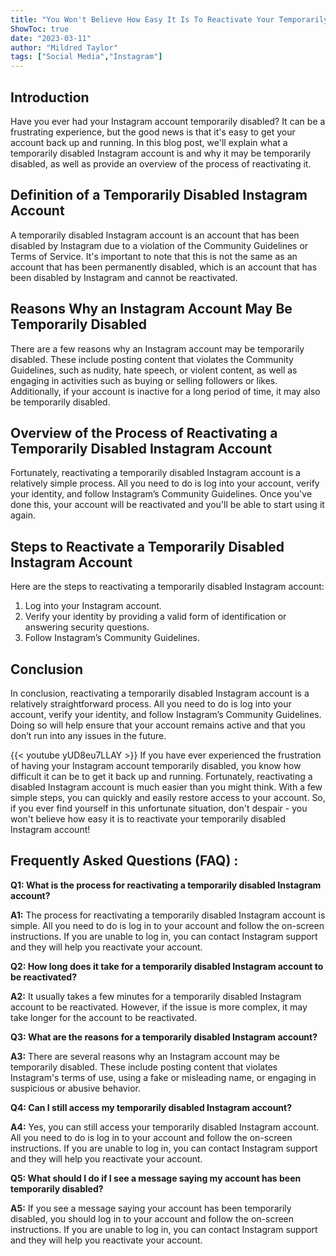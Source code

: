 ```yaml
---
title: "You Won't Believe How Easy It Is To Reactivate Your Temporarily Disabled Instagram Account!"
ShowToc: true 
date: "2023-03-11"
author: "Mildred Taylor" 
tags: ["Social Media","Instagram"]
---
```

## Introduction 

Have you ever had your Instagram account temporarily disabled? It can be a frustrating experience, but the good news is that it's easy to get your account back up and running. In this blog post, we'll explain what a temporarily disabled Instagram account is and why it may be temporarily disabled, as well as provide an overview of the process of reactivating it. 

## Definition of a Temporarily Disabled Instagram Account

A temporarily disabled Instagram account is an account that has been disabled by Instagram due to a violation of the Community Guidelines or Terms of Service. It's important to note that this is not the same as an account that has been permanently disabled, which is an account that has been disabled by Instagram and cannot be reactivated. 

## Reasons Why an Instagram Account May Be Temporarily Disabled

There are a few reasons why an Instagram account may be temporarily disabled. These include posting content that violates the Community Guidelines, such as nudity, hate speech, or violent content, as well as engaging in activities such as buying or selling followers or likes. Additionally, if your account is inactive for a long period of time, it may also be temporarily disabled. 

## Overview of the Process of Reactivating a Temporarily Disabled Instagram Account

Fortunately, reactivating a temporarily disabled Instagram account is a relatively simple process. All you need to do is log into your account, verify your identity, and follow Instagram’s Community Guidelines. Once you've done this, your account will be reactivated and you'll be able to start using it again. 

## Steps to Reactivate a Temporarily Disabled Instagram Account

Here are the steps to reactivating a temporarily disabled Instagram account:

1. Log into your Instagram account.
2. Verify your identity by providing a valid form of identification or answering security questions.
3. Follow Instagram’s Community Guidelines.

## Conclusion

In conclusion, reactivating a temporarily disabled Instagram account is a relatively straightforward process. All you need to do is log into your account, verify your identity, and follow Instagram’s Community Guidelines. Doing so will help ensure that your account remains active and that you don’t run into any issues in the future.

{{< youtube yUD8eu7LLAY >}} 
If you have ever experienced the frustration of having your Instagram account temporarily disabled, you know how difficult it can be to get it back up and running. Fortunately, reactivating a disabled Instagram account is much easier than you might think. With a few simple steps, you can quickly and easily restore access to your account. So, if you ever find yourself in this unfortunate situation, don't despair - you won't believe how easy it is to reactivate your temporarily disabled Instagram account!

## Frequently Asked Questions (FAQ) :
**Q1: What is the process for reactivating a temporarily disabled Instagram account?**

**A1:** The process for reactivating a temporarily disabled Instagram account is simple. All you need to do is log in to your account and follow the on-screen instructions. If you are unable to log in, you can contact Instagram support and they will help you reactivate your account.

**Q2: How long does it take for a temporarily disabled Instagram account to be reactivated?**

**A2:** It usually takes a few minutes for a temporarily disabled Instagram account to be reactivated. However, if the issue is more complex, it may take longer for the account to be reactivated.

**Q3: What are the reasons for a temporarily disabled Instagram account?**

**A3:** There are several reasons why an Instagram account may be temporarily disabled. These include posting content that violates Instagram's terms of use, using a fake or misleading name, or engaging in suspicious or abusive behavior.

**Q4: Can I still access my temporarily disabled Instagram account?**

**A4:** Yes, you can still access your temporarily disabled Instagram account. All you need to do is log in to your account and follow the on-screen instructions. If you are unable to log in, you can contact Instagram support and they will help you reactivate your account.

**Q5: What should I do if I see a message saying my account has been temporarily disabled?**

**A5:** If you see a message saying your account has been temporarily disabled, you should log in to your account and follow the on-screen instructions. If you are unable to log in, you can contact Instagram support and they will help you reactivate your account.


